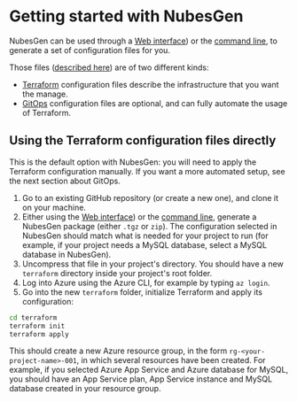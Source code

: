 # Getting started with NubesGen

NubesGen can be used through a [Web interface](https://nubesgen.azurewebsites.net/)) or the [command line](command-line.md), to generate a set of configuration files for you.

Those files ([described here](what-is-being-generated.md)) are of two different kinds:

- [Terraform](https://www.terraform.io/) configuration files describe the infrastructure that you want the manage.
- [GitOps](gitops-overview.md) configuration files are optional, and can fully automate the usage of Terraform.

## Using the Terraform configuration files directly

This is the default option with NubesGen: you will need to apply the Terraform configuration manually. If you want a more automated setup, see the next section about GitOps.

1. Go to an existing GitHub repository (or create a new one), and clone it on your machine.
2. Either using the [Web interface](https://nubesgen.azurewebsites.net/)) or the [command line](command-line.md), generate a NubesGen package (either `.tgz` or `zip`). The configuration selected in NubesGen should match what is needed for your project to run (for example, if your project needs a MySQL database, select a MySQL database in NubesGen).
3. Uncompress that file in your project's directory. You should have a new `terraform` directory inside your project's root folder.
4. Log into Azure using the Azure CLI, for example by typing `az login`.
5. Go into the new `terraform` folder, initialize Terraform and apply its configuration:
```bash
cd terraform
terraform init
terraform apply
```

This should create a new Azure resource group, in the form `rg-<your-project-name>-001`, in which several resources have been created. For example, if you selected Azure App Service and Azure database for MySQL, you should have an App Service plan, App Service instance and MySQL database created in your resource group.
